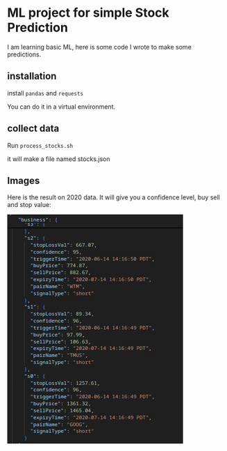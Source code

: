 # ML project for simple Stock Prediction

I am learning basic ML, here is some code I wrote to make some predictions.

## installation

install `pandas` and `requests`

You can do it in a virtual environment.

## collect data

Run `process_stocks.sh`

it will make a file named stocks.json

## Images

Here is the result on 2020 data. It will give you a confidence level, buy sell and stop value:

![](./Screenshot_20240904_142917.png)

